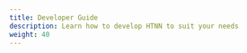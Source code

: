 ```yaml
---
title: Developer Guide
description: Learn how to develop HTNN to suit your needs
weight: 40
---
```



